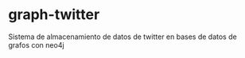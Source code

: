 # graph-twitter
Sistema de almacenamiento de datos de twitter en bases de datos de grafos con neo4j
